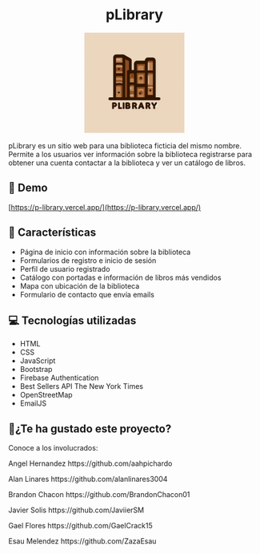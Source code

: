 <h1 align="center" id="title">pLibrary</h1>

<p align="center" ><img src="https://raw.githubusercontent.com/aahpichardo/pLibrary/main/assets/img/logo-plibrary.jpeg" width="200" alt="project-image"></p>

<p id="description">pLibrary es un sitio web para una biblioteca ficticia del mismo nombre. Permite a los usuarios ver información sobre la biblioteca registrarse para obtener una cuenta contactar a la biblioteca y ver un catálogo de libros.</p>

<h2>🚀 Demo</h2>

[https://p-library.vercel.app/](https://p-library.vercel.app/)

  
  
<h2>🧐 Características</h2>

*   Página de inicio con información sobre la biblioteca
*   Formularios de registro e inicio de sesión
*   Perfil de usuario registrado
*   Catálogo con portadas e información de libros más vendidos
*   Mapa con ubicación de la biblioteca
*   Formulario de contacto que envía emails

  
  
<h2>💻 Tecnologías utilizadas</h2>


*   HTML
*   CSS
*   JavaScript
*   Bootstrap
*   Firebase Authentication
*   Best Sellers API The New York Times
*   OpenStreetMap
*   EmailJS

<h2>💖¿Te ha gustado este proyecto?</h2>

<p>Conoce a los involucrados:</p> 
<p>Angel Hernandez https://github.com/aahpichardo</p> 
<p>Alan Linares https://github.com/alanlinares3004</p> 
<p>Brandon Chacon https://github.com/BrandonChacon01</p>
<p>Javier Solis https://github.com/JaviierSM</p>
<p>Gael Flores https://github.com/GaelCrack15</p>
<p>Esau Melendez https://github.com/ZazaEsau</p>
